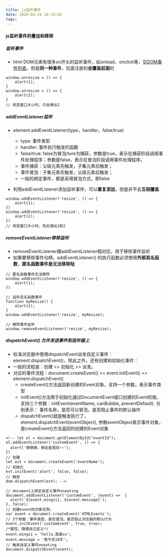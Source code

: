 ```yaml
---
title: js监听事件
date: 2020-04-24 10:19:02
tags:
---
```


#### js监听事件的叠加和移除
##### 监听事件
* html DOM元素有很多on开头的监听事件，如onload、onclick等，<a href="https://www.runoob.com/jsref/dom-obj-event.html">见DOM事件列表</a>。但是**同一种事件**，后面注册的**会覆盖前面**的
```
window.onresize = () => {
    alert(1);
}
window.onresize = () => {
    alert(2);
}
// 改变窗口大小时，只会弹出2
```
##### addEventListener监听
* element.addEventListener(type，handler，false/true)
  * type: 事件类型
  * handler: 事件执行触发的函数
  * false/true: false为冒泡/ture为捕获，参数是true，表示在捕获阶段调用事件处理程序；参数是false，表示在冒泡阶段调用事件处理程序。
  * 事件捕获：父级元素先触发，子集元素后触发；
  * 事件冒泡：子集元素先触发，父级元素后触发；
  * 一般的绑定事件，都是采用冒泡方式，即false

* 利用addEventListener添加监听事件，可以**重复添加**，但是并不会**互相覆盖**
```
window.addEventListener('resize', () => {
    alert(1);
})
window.addEventListener('resize', () => {
    alert(2);
})
// 改变窗口大小时，先后弹出1和2
```
##### removeEventListener移除监听
* removeEventListener跟addEventListener相对应，用于移除事件监听
* 如果要移除事件句柄，addEventListener() 的执行函数必须使用**外部具名函数**，**匿名函数事件是无法移除哒**
```
// 匿名函数事件无法移除
window.addEventListener('resize', () => {
    alert(1);
})
 
// 监听具名函数事件
function myResize() {
    alert(2);
}
window.addEventListener('resize', myResize);

// 移除事件监听
window.removeEventListener('resize', myResize);
```
##### dispatchEvent() 允许发送事件到监听器上
* 标准浏览器中使用dispatchEvent派发自定义事件：element.dispatchEvent()，除此之外，还有创建和初始化事件：
* 一般的流程是：创建 >> 初始化 >> 派发。
* 对应的事件流程：document.createEvent() >> event.initEvent() >> element.dispatchEvent()
  * createEvent()方法返回新创建的Event对象，支持一个参数，表示事件类型
  * initEvent()方法用于初始化通过DocumentEvent接口创建的Event的值。 支持三个参数：initEvent(eventName, canBubble, preventDefault). 分别表示： 事件名称，是否可以冒泡，是否阻止事件的默认操作
  * dispatchEvent()就是触发执行了，element.dispatchEvent(eventObject), 参数eventObject表示事件对象，是createEvent()方法返回的创建的Event对象
```
<!-- let el = document.getElementById("eventId");
el.addEventListener('customEvent', () => {
  alert('弹弹弹，弹走鱼尾纹~~');
})
// 创建
let evt = document.createEvent('eventName');
// 初始化
evt.initEvent('alert', false, false);
// 触发
dom.dispatchEvent(evt); -->

// document上绑定自定义事件oneating  
document.addEventListener('customEvent', (event) =>  {  
  alert(`${event.mingzi}, ${event.message}`);
}, false);  
// 创建event的对象实例。  
var event = document.createEvent('HTMLEvents');  
// 3个参数：事件类型，是否冒泡，是否阻止浏览器的默认行为  
event.initEvent('customEvent', true, true);  
/*属性，随便自己定义*/  
event.mingzi = 'hello,我是xx';  
event.message = '我今天18岁';  
// 触发自定义事件oneating  
document.dispatchEvent(event);
```


